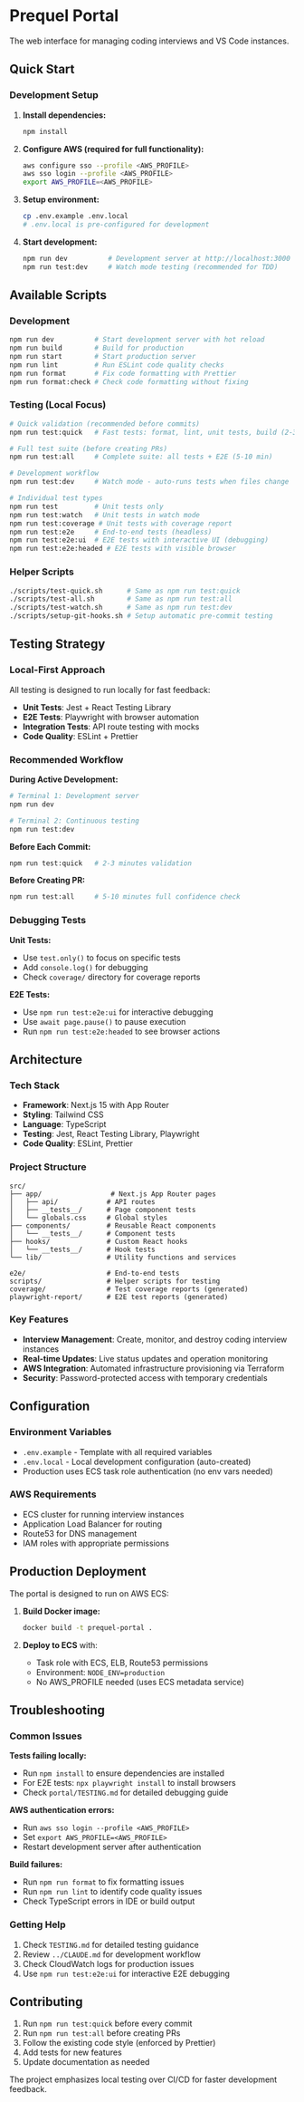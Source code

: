 # Prequel Portal

The web interface for managing coding interviews and VS Code instances.

## Quick Start

### Development Setup

1. **Install dependencies:**

   ```bash
   npm install
   ```

2. **Configure AWS (required for full functionality):**

   ```bash
   aws configure sso --profile <AWS_PROFILE>
   aws sso login --profile <AWS_PROFILE>
   export AWS_PROFILE=<AWS_PROFILE>
   ```

3. **Setup environment:**

   ```bash
   cp .env.example .env.local
   # .env.local is pre-configured for development
   ```

4. **Start development:**
   ```bash
   npm run dev          # Development server at http://localhost:3000
   npm run test:dev     # Watch mode testing (recommended for TDD)
   ```

## Available Scripts

### Development

```bash
npm run dev          # Start development server with hot reload
npm run build        # Build for production
npm run start        # Start production server
npm run lint         # Run ESLint code quality checks
npm run format       # Fix code formatting with Prettier
npm run format:check # Check code formatting without fixing
```

### Testing (Local Focus)

```bash
# Quick validation (recommended before commits)
npm run test:quick   # Fast tests: format, lint, unit tests, build (2-3 min)

# Full test suite (before creating PRs)
npm run test:all     # Complete suite: all tests + E2E (5-10 min)

# Development workflow
npm run test:dev     # Watch mode - auto-runs tests when files change

# Individual test types
npm run test         # Unit tests only
npm run test:watch   # Unit tests in watch mode
npm run test:coverage # Unit tests with coverage report
npm run test:e2e     # End-to-end tests (headless)
npm run test:e2e:ui  # E2E tests with interactive UI (debugging)
npm run test:e2e:headed # E2E tests with visible browser
```

### Helper Scripts

```bash
./scripts/test-quick.sh      # Same as npm run test:quick
./scripts/test-all.sh        # Same as npm run test:all
./scripts/test-watch.sh      # Same as npm run test:dev
./scripts/setup-git-hooks.sh # Setup automatic pre-commit testing
```

## Testing Strategy

### Local-First Approach

All testing is designed to run locally for fast feedback:

- **Unit Tests**: Jest + React Testing Library
- **E2E Tests**: Playwright with browser automation
- **Integration Tests**: API route testing with mocks
- **Code Quality**: ESLint + Prettier

### Recommended Workflow

**During Active Development:**

```bash
# Terminal 1: Development server
npm run dev

# Terminal 2: Continuous testing
npm run test:dev
```

**Before Each Commit:**

```bash
npm run test:quick   # 2-3 minutes validation
```

**Before Creating PR:**

```bash
npm run test:all     # 5-10 minutes full confidence check
```

### Debugging Tests

**Unit Tests:**

- Use `test.only()` to focus on specific tests
- Add `console.log()` for debugging
- Check `coverage/` directory for coverage reports

**E2E Tests:**

- Use `npm run test:e2e:ui` for interactive debugging
- Use `await page.pause()` to pause execution
- Run `npm run test:e2e:headed` to see browser actions

## Architecture

### Tech Stack

- **Framework**: Next.js 15 with App Router
- **Styling**: Tailwind CSS
- **Language**: TypeScript
- **Testing**: Jest, React Testing Library, Playwright
- **Code Quality**: ESLint, Prettier

### Project Structure

```
src/
├── app/                 # Next.js App Router pages
│   ├── api/            # API routes
│   ├── __tests__/      # Page component tests
│   └── globals.css     # Global styles
├── components/         # Reusable React components
│   └── __tests__/      # Component tests
├── hooks/              # Custom React hooks
│   └── __tests__/      # Hook tests
└── lib/                # Utility functions and services

e2e/                    # End-to-end tests
scripts/                # Helper scripts for testing
coverage/               # Test coverage reports (generated)
playwright-report/      # E2E test reports (generated)
```

### Key Features

- **Interview Management**: Create, monitor, and destroy coding interview instances
- **Real-time Updates**: Live status updates and operation monitoring
- **AWS Integration**: Automated infrastructure provisioning via Terraform
- **Security**: Password-protected access with temporary credentials

## Configuration

### Environment Variables

- `.env.example` - Template with all required variables
- `.env.local` - Local development configuration (auto-created)
- Production uses ECS task role authentication (no env vars needed)

### AWS Requirements

- ECS cluster for running interview instances
- Application Load Balancer for routing
- Route53 for DNS management
- IAM roles with appropriate permissions

## Production Deployment

The portal is designed to run on AWS ECS:

1. **Build Docker image:**

   ```bash
   docker build -t prequel-portal .
   ```

2. **Deploy to ECS** with:
   - Task role with ECS, ELB, Route53 permissions
   - Environment: `NODE_ENV=production`
   - No AWS_PROFILE needed (uses ECS metadata service)

## Troubleshooting

### Common Issues

**Tests failing locally:**

- Run `npm install` to ensure dependencies are installed
- For E2E tests: `npx playwright install` to install browsers
- Check `portal/TESTING.md` for detailed debugging guide

**AWS authentication errors:**

- Run `aws sso login --profile <AWS_PROFILE>`
- Set `export AWS_PROFILE=<AWS_PROFILE>`
- Restart development server after authentication

**Build failures:**

- Run `npm run format` to fix formatting issues
- Run `npm run lint` to identify code quality issues
- Check TypeScript errors in IDE or build output

### Getting Help

1. Check `TESTING.md` for detailed testing guidance
2. Review `../CLAUDE.md` for development workflow
3. Check CloudWatch logs for production issues
4. Use `npm run test:e2e:ui` for interactive E2E debugging

## Contributing

1. Run `npm run test:quick` before every commit
2. Run `npm run test:all` before creating PRs
3. Follow the existing code style (enforced by Prettier)
4. Add tests for new features
5. Update documentation as needed

The project emphasizes local testing over CI/CD for faster development feedback.
